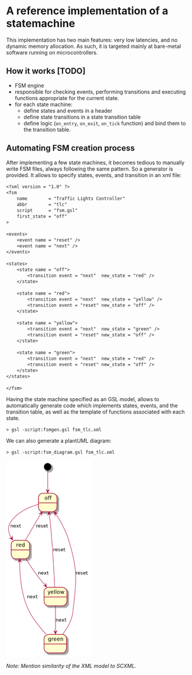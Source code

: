 # A reference implementation of a statemachine

This implementation has two main features: very low latencies, and no dynamic
memory allocation. As such, it is targeted mainly at bare-metal software
running on microcontrollers.

## How it works [TODO]

- FSM engine
- responsible for checking events, performing transitions and executing
  functions appropriate for the current state.
- for each state machine:
    - define states and events in a header
    - define state transitions in a state transition table
    - define logic (`on_entry`, `on_exit`, `on_tick` function) and bind them to
      the transition table.

## Automating FSM creation process

After implementing a few state machines, it becomes tedious to manually write
FSM files, always following the same pattern. So a generator is provided. It
allows to specify states, events, and transition in an xml file:

```
<?xml version = "1.0" ?>
<fsm
    name        = "Traffic Lights Controller"
    abbr        = "tlc"
    script      = "fsm.gsl"
    first_state = "off"
>

<events>
    <event name = "reset" />
    <event name = "next" />
</events>

<states>
    <state name = "off">
        <transition event = "next"  new_state = "red" />
    </state>

    <state name = "red">
        <transition event = "next"  new_state = "yellow" />
        <transition event = "reset" new_state = "off" />
    </state>

    <state name = "yellow">
        <transition event = "next"  new_state = "green" />
        <transition event = "reset" new_state = "off" />
    </state>

    <state name = "green">
        <transition event = "next"  new_state = "red" />
        <transition event = "reset" new_state = "off" />
    </state>
</states>

</fsm>
```

Having the state machine specified as an GSL model, allows to automatically generate code which implements states, events, and the transition table, as well as the template of functions associated with each state.
```
> gsl -script:fsmgen.gsl fsm_tlc.xml
```

We can also generate a plantUML diagram:
```
> gsl -script:fsm_diagram.gsl fsm_tlc.xml
```

![TLC state transition diagram](fsm_diagram.png)

_Note: Mention similarity of the XML model to SCXML._



